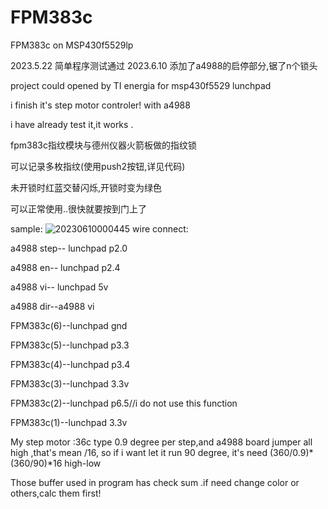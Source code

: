 # FPM383c


FPM383c on MSP430f5529lp


2023.5.22 简单程序测试通过
2023.6.10 添加了a4988的启停部分,锯了n个锁头

project could opened by TI energia for msp430f5529 lunchpad


i finish it's step motor controler! with a4988 


i have already test it,it works .




fpm383c指纹模块与德州仪器火箭板做的指纹锁


可以记录多枚指纹(使用push2按钮,详见代码)


未开锁时红蓝交替闪烁,开锁时变为绿色


可以正常使用..很快就要按到门上了 


sample:
![20230610000445](https://github.com/xinnie-the-pooh/FPM383c/assets/62879756/17ebbb4e-d383-442e-81e7-9a7c0fc85c20)
wire connect:


a4988 step-- lunchpad p2.0

a4988 en-- lunchpad p2.4

a4988 vi-- lunchpad 5v

a4988 dir--a4988 vi

FPM383c(6)--lunchpad gnd

FPM383c(5)--lunchpad p3.3

FPM383c(4)--lunchpad p3.4

FPM383c(3)--lunchpad 3.3v

FPM383c(2)--lunchpad p6.5//i do not use this function 

FPM383c(1)--lunchpad 3.3v

My step motor :36c type 0.9 degree per step,and a4988 board jumper all high ,that's mean /16, so if i want let it run 90 degree, it's need (360/0.9)*(360/90)*16 high-low 

Those buffer used in program has check sum .if need change color or others,calc them first!



